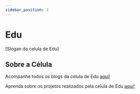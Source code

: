 ```yaml
---
sidebar_position: 2
---
```


# Edu
[Slogan da celula de Edu]

## Sobre a Célula

Acompanhe todos os blogs da celula de Edu [aqui!](http://localhost:3000/my-react-page)

Aprenda sobre os projetos realizados pela celula de Edu [aqui!](http://localhost:3000/my-react-page)
